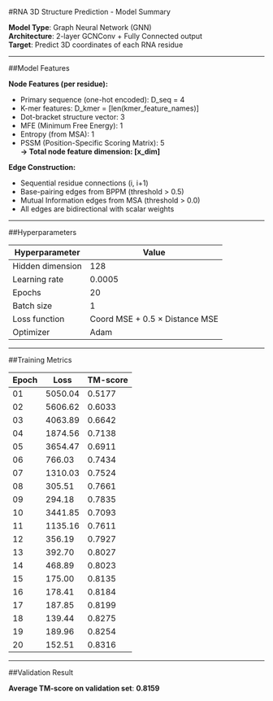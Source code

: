 
#RNA 3D Structure Prediction - Model Summary

**Model Type**: Graph Neural Network (GNN)  
**Architecture**: 2-layer GCNConv + Fully Connected output  
**Target**: Predict 3D coordinates of each RNA residue

---

##Model Features

**Node Features (per residue):**
- Primary sequence (one-hot encoded): D_seq = 4
- K-mer features: D_kmer = [len(kmer_feature_names)]
- Dot-bracket structure vector: 3
- MFE (Minimum Free Energy): 1
- Entropy (from MSA): 1
- PSSM (Position-Specific Scoring Matrix): 5  
**→ Total node feature dimension: [x_dim]**

**Edge Construction:**
- Sequential residue connections (i, i+1)
- Base-pairing edges from BPPM (threshold > 0.5)
- Mutual Information edges from MSA (threshold > 0.0)
- All edges are bidirectional with scalar weights

---

##Hyperparameters

| Hyperparameter       | Value                     |
|----------------------|---------------------------|
| Hidden dimension     | 128                       |
| Learning rate        | 0.0005                    |
| Epochs               | 20                        |
| Batch size           | 1                         |
| Loss function        | Coord MSE + 0.5 × Distance MSE |
| Optimizer            | Adam                      |

---

##Training Metrics

| Epoch | Loss     | TM-score |
|-------|----------|----------|
| 01    | 5050.04  | 0.5177   |
| 02    | 5606.62  | 0.6033   |
| 03    | 4063.89  | 0.6642   |
| 04    | 1874.56  | 0.7138   |
| 05    | 3654.47  | 0.6911   |
| 06    | 766.03   | 0.7434   |
| 07    | 1310.03  | 0.7524   |
| 08    | 305.51   | 0.7661   |
| 09    | 294.18   | 0.7835   |
| 10    | 3441.85  | 0.7093   |
| 11    | 1135.16  | 0.7611   |
| 12    | 356.19   | 0.7927   |
| 13    | 392.70   | 0.8027   |
| 14    | 468.89   | 0.8023   |
| 15    | 175.00   | 0.8135   |
| 16    | 178.41   | 0.8184   |
| 17    | 187.85   | 0.8199   |
| 18    | 139.44   | 0.8275   |
| 19    | 189.96   | 0.8254   |
| 20    | 152.51   | 0.8316   |

---

##Validation Result

**Average TM-score on validation set**: **0.8159**
